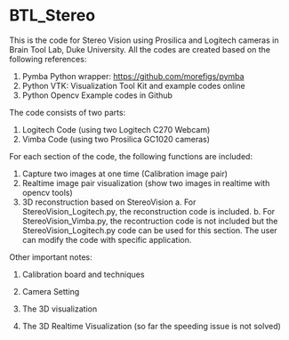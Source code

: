 # BTL_Stereo
This is the code for Stereo Vision using Prosilica and Logitech cameras in Brain Tool Lab, Duke University.
All the codes are created based on the following references: 
1. Pymba Python wrapper: https://github.com/morefigs/pymba
2. Python VTK: Visualization Tool Kit and example codes online
3. Python Opencv Example codes in Github

The code consists of two parts:
1. Logitech Code (using two Logitech C270 Webcam) 
2. Vimba Code (using two Prosilica GC1020 cameras)

For each section of the code, the following functions are included:
1. Capture two images at one time (Calibration image pair) 
2. Realtime image pair visualization (show two images in realtime with opencv tools)
3. 3D reconstruction based on StereoVision
  a. For StereoVision_Logitech.py, the reconstruction code is included.
  b. For StereoVision_Vimba.py, the recontruction code is not included but the StereoVision_Logitech.py code can be used for this section. The user can modify the code with specific application.

Other important notes: 
1. Calibration board and techniques 

2. Camera Setting 

3. The 3D visualization 

4. The 3D Realtime Visualization (so far the speeding issue is not solved)
